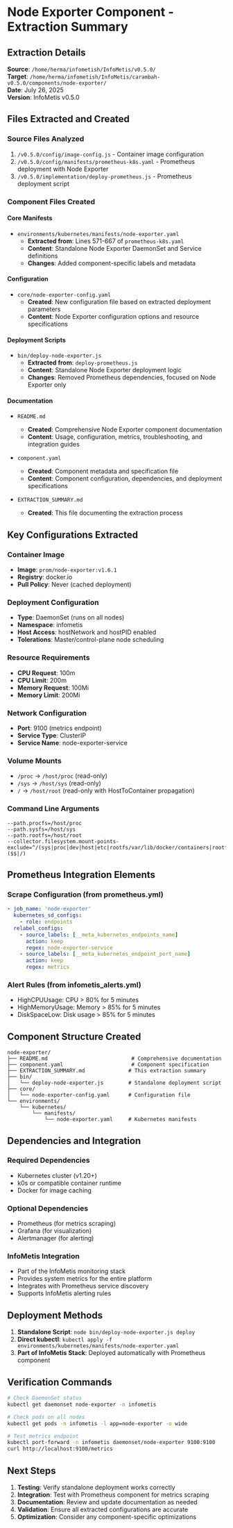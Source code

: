 # Node Exporter Component - Extraction Summary

## Extraction Details

**Source**: `/home/herma/infometish/InfoMetis/v0.5.0/`  
**Target**: `/home/herma/infometish/InfoMetis/carambah-v0.5.0/components/node-exporter/`  
**Date**: July 26, 2025  
**Version**: InfoMetis v0.5.0

## Files Extracted and Created

### Source Files Analyzed
1. `/v0.5.0/config/image-config.js` - Container image configuration
2. `/v0.5.0/config/manifests/prometheus-k8s.yaml` - Prometheus deployment with Node Exporter
3. `/v0.5.0/implementation/deploy-prometheus.js` - Prometheus deployment script

### Component Files Created

#### Core Manifests
- `environments/kubernetes/manifests/node-exporter.yaml`
  - **Extracted from**: Lines 571-667 of `prometheus-k8s.yaml`
  - **Content**: Standalone Node Exporter DaemonSet and Service definitions
  - **Changes**: Added component-specific labels and metadata

#### Configuration
- `core/node-exporter-config.yaml`
  - **Created**: New configuration file based on extracted deployment parameters
  - **Content**: Node Exporter configuration options and resource specifications

#### Deployment Scripts  
- `bin/deploy-node-exporter.js`
  - **Extracted from**: `deploy-prometheus.js` 
  - **Content**: Standalone Node Exporter deployment logic
  - **Changes**: Removed Prometheus dependencies, focused on Node Exporter only

#### Documentation
- `README.md`
  - **Created**: Comprehensive Node Exporter component documentation
  - **Content**: Usage, configuration, metrics, troubleshooting, and integration guides

- `component.yaml`
  - **Created**: Component metadata and specification file
  - **Content**: Component configuration, dependencies, and deployment specifications

- `EXTRACTION_SUMMARY.md`
  - **Created**: This file documenting the extraction process

## Key Configurations Extracted

### Container Image
- **Image**: `prom/node-exporter:v1.6.1`
- **Registry**: docker.io
- **Pull Policy**: Never (cached deployment)

### Deployment Configuration
- **Type**: DaemonSet (runs on all nodes)
- **Namespace**: infometis
- **Host Access**: hostNetwork and hostPID enabled
- **Tolerations**: Master/control-plane node scheduling

### Resource Requirements
- **CPU Request**: 100m
- **CPU Limit**: 200m  
- **Memory Request**: 100Mi
- **Memory Limit**: 200Mi

### Network Configuration
- **Port**: 9100 (metrics endpoint)
- **Service Type**: ClusterIP
- **Service Name**: node-exporter-service

### Volume Mounts
- `/proc` → `/host/proc` (read-only)
- `/sys` → `/host/sys` (read-only)  
- `/` → `/host/root` (read-only with HostToContainer propagation)

### Command Line Arguments
```
--path.procfs=/host/proc
--path.sysfs=/host/sys
--path.rootfs=/host/root
--collector.filesystem.mount-points-exclude=^/(sys|proc|dev|host|etc|rootfs/var/lib/docker/containers|rootfs/var/lib/docker/overlay2|rootfs/run/docker/netns|rootfs/var/lib/docker/aufs)($$|/)
```

## Prometheus Integration Elements

### Scrape Configuration (from prometheus.yml)
```yaml
- job_name: 'node-exporter'
  kubernetes_sd_configs:
    - role: endpoints
  relabel_configs:
    - source_labels: [__meta_kubernetes_endpoints_name]
      action: keep
      regex: node-exporter-service
    - source_labels: [__meta_kubernetes_endpoint_port_name]
      action: keep
      regex: metrics
```

### Alert Rules (from infometis_alerts.yml)
- HighCPUUsage: CPU > 80% for 5 minutes
- HighMemoryUsage: Memory > 85% for 5 minutes  
- DiskSpaceLow: Disk usage > 85% for 5 minutes

## Component Structure Created

```
node-exporter/
├── README.md                           # Comprehensive documentation
├── component.yaml                      # Component specification
├── EXTRACTION_SUMMARY.md              # This extraction summary
├── bin/
│   └── deploy-node-exporter.js        # Standalone deployment script
├── core/
│   └── node-exporter-config.yaml      # Configuration file
└── environments/
    └── kubernetes/
        └── manifests/
            └── node-exporter.yaml     # Kubernetes manifests
```

## Dependencies and Integration

### Required Dependencies
- Kubernetes cluster (v1.20+)
- k0s or compatible container runtime
- Docker for image caching

### Optional Dependencies  
- Prometheus (for metrics scraping)
- Grafana (for visualization)
- Alertmanager (for alerting)

### InfoMetis Integration
- Part of the InfoMetis monitoring stack
- Provides system metrics for the entire platform
- Integrates with Prometheus service discovery
- Supports InfoMetis alerting rules

## Deployment Methods

1. **Standalone Script**: `node bin/deploy-node-exporter.js deploy`
2. **Direct kubectl**: `kubectl apply -f environments/kubernetes/manifests/node-exporter.yaml`
3. **Part of InfoMetis Stack**: Deployed automatically with Prometheus component

## Verification Commands

```bash
# Check DaemonSet status
kubectl get daemonset node-exporter -n infometis

# Check pods on all nodes  
kubectl get pods -n infometis -l app=node-exporter -o wide

# Test metrics endpoint
kubectl port-forward -n infometis daemonset/node-exporter 9100:9100
curl http://localhost:9100/metrics
```

## Next Steps

1. **Testing**: Verify standalone deployment works correctly
2. **Integration**: Test with Prometheus component for metrics scraping
3. **Documentation**: Review and update documentation as needed
4. **Validation**: Ensure all extracted configurations are accurate
5. **Optimization**: Consider any component-specific optimizations